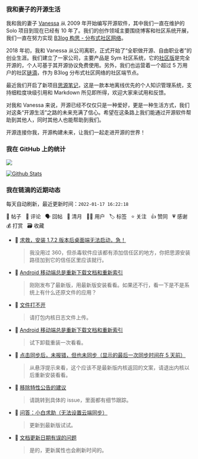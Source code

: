 ### 我和妻子的开源生活

我和我的妻子 [Vanessa](https://github.com/Vanessa219) 从 2009 年开始编写开源软件，其中我们一直在维护的 Solo 项目到现在已经有 10 年了。我们的创作领域主要围绕博客和社区系统开展，我们一直在努力实现 [B3log 构思 - 分布式社区网络](https://ld246.com/article/1546941897596)。

2018 年初，我和 Vanessa 从公司离职，正式开始了“全职做开源、自由职业者”的创业生涯。我们建立了一家公司，主要产品是 Sym 社区系统，它的[社区版](https://github.com/88250/symphony)是完全开源的，个人可基于其开源协议免费使用。另外，我们也运营着一个超过 5 万用户的社区[链滴](https://ld246.com)，作为 B3log 分布式社区网络的社区端节点。

最近我们开启了新项目[思源笔记](https://github.com/siyuan-note/siyuan)，这是一款本地离线优先的个人知识管理系统，支持细粒度块级引用和 Markdown 所见即所得，欢迎大家来试用和反馈。

对我和 Vanessa 来说，开源已经不仅仅只是一种爱好，更是一种生活方式，我们对这条“开源生活”之路的未来充满了信心。希望在这条路上我们能通过开源软件帮助到其他人，同时其他人也能帮助到我们。

开源连接你我，开源构建未来，让我们一起走进开源的世界！

### 我在 GitHub 上的统计

<a title="Hits" target="_blank" href="https://github.com/88250/88250"><img src="https://hits.b3log.org/88250/88250.svg"></a>

[![Github Stats](https://github-readme-stats.vercel.app/api?username=88250&theme=tokyonight&show_icons=true)](https://github.com/88250)

<!--events start -->

### 我在链滴的近期动态

每天自动刷新，最近更新时间：`2022-01-17 16:22:18`

📝 帖子 &nbsp; 💬 评论 &nbsp; 🗣 回帖 &nbsp; 🌙 清月 &nbsp; 👨‍💻 用户 &nbsp; 🏷️ 标签 &nbsp; ⭐️ 关注 &nbsp; 👍 赞同 &nbsp; 💗 感谢 &nbsp; 💰 打赏 &nbsp; 🗃 收藏

* 💬 [求救，安装 1.7.2 版本后桌面端无法启动，急！](https://ld246.com/article/1642296959290/comment/1642391323767#comments)

  > 我没用过 360，但杀毒软件应该都有添加信任区的地方，你把思源安装路径加到它的信任区里应该就行。
* 💬 [Android 移动端总是重新下载文档和重新索引](https://ld246.com/article/1642383319018/comment/1642389658557#comments)

  > 刚刚发布了最新版，用最新版安装看看。如果还不行，看一下是不是系统上有什么还原文件的应用？
* 💬 [文件打不开](https://ld246.com/article/1642386224243/comment/1642387684112#comments)

  > 请打包内核日志文件上传。
* 💬 [Android 移动端总是重新下载文档和重新索引](https://ld246.com/article/1642383319018/comment/1642384323336#comments)

  > 试下卸载重装一次看看。
* 💬 [点击同步后，未报错，但也未同步（显示的最后一次同步时间在 5 天前）](https://ld246.com/article/1642382147547/comment/1642384298813#comments)

  > 从悬浮提示来看，这个应该不是最新版内核返回的文案，请退出内核以后重新安装看看。
* 💬 [移除特性公告的建议](https://ld246.com/article/1642383356411/comment/1642384188201#comments)

  > 请跳转到具体的 issue，里面都有细节跟踪。
* 💬 [问答：小白求助（无法设置云端同步）](https://ld246.com/article/1642348197458/comment/1642348522677#comments)

  > 更新到最新版试试。
* 💬 [文档更新日期有误的问题](https://ld246.com/article/1642345316298/comment/1642345859901#comments)

  > 是的，更新属性也会刷新时间的。


<!--events end -->
